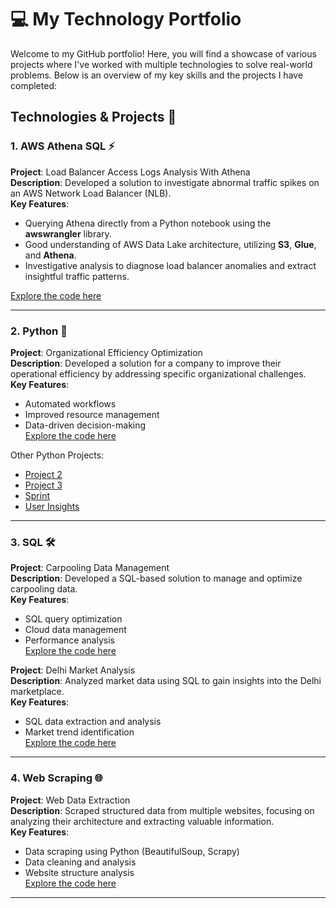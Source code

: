 # 💻 My Technology Portfolio

Welcome to my GitHub portfolio! Here, you will find a showcase of various projects where I've worked with multiple technologies to solve real-world problems. Below is an overview of my key skills and the projects I have completed:

## Technologies & Projects 🚀

### 1. AWS Athena SQL ⚡
**Project**: Load Balancer Access Logs Analysis With Athena  
**Description**: Developed a solution to investigate abnormal traffic spikes on an AWS Network Load Balancer (NLB).  
**Key Features**:
- Querying Athena directly from a Python notebook using the **awswrangler** library.
- Good understanding of AWS Data Lake architecture, utilizing **S3**, **Glue**, and **Athena**.
- Investigative analysis to diagnose load balancer anomalies and extract insightful traffic patterns.
  
[Explore the code here](./Python%20-%20(AWS%20Athena)/readme.md)

---

### 2. Python 🐍
**Project**: Organizational Efficiency Optimization  
**Description**: Developed a solution for a company to improve their operational efficiency by addressing specific organizational challenges.  
**Key Features**:
- Automated workflows
- Improved resource management
- Data-driven decision-making  
[Explore the code here](./Python%20-%20(PhoneManufacturer)/InsightProject1.ipynb)

Other Python Projects:
- [Project 2](./Python%20-%20(PhoneManufacturer)/InsightProject2.ipynb)
- [Project 3](./Python%20-%20(PhoneManufacturer)/InsightProject3.ipynb)
- [Sprint](./Python%20-%20(PhoneManufacturer)/InsightSprint.ipynb)
- [User Insights](./Python%20-%20(PhoneManufacturer)/InsightUsers.ipynb)

---

### 3. SQL 🛠️
**Project**: Carpooling Data Management  
**Description**: Developed a SQL-based solution to manage and optimize carpooling data.  
**Key Features**:
- SQL query optimization
- Cloud data management
- Performance analysis  
[Explore the code here](./SQL%20-%20(CarPooling)/CodeSQLCarPooling.sql)

**Project**: Delhi Market Analysis  
**Description**: Analyzed market data using SQL to gain insights into the Delhi marketplace.  
**Key Features**:
- SQL data extraction and analysis
- Market trend identification  
[Explore the code here](./SQL%20-%20(DelhiMarket)/SQLDelhiMarket.sql)

---

### 4. Web Scraping 🌐
**Project**: Web Data Extraction  
**Description**: Scraped structured data from multiple websites, focusing on analyzing their architecture and extracting valuable information.  
**Key Features**:
- Data scraping using Python (BeautifulSoup, Scrapy)
- Data cleaning and analysis
- Website structure analysis  
[Explore the code here](./Web%20Scrapping%20-%20Power%20Bi%20-%20(FreeGliss)/CodeWebScraping%28FreeGliss%29.ipynb)

---
